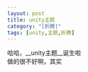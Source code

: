 ```yaml
---
layout: post
title: unity主题
category: "[折腾]"
tags: [unity,主题,折腾]
---
```

哈哈，__unity主题__诞生啦    
做的很不好啊，其实
